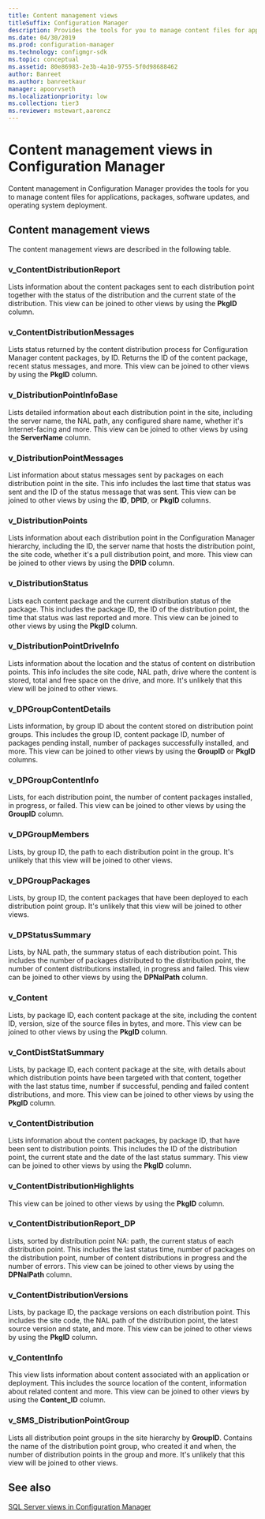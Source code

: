 ```yaml
---
title: Content management views
titleSuffix: Configuration Manager
description: Provides the tools for you to manage content files for applications, packages, software updates, and operating system deployment.
ms.date: 04/30/2019
ms.prod: configuration-manager
ms.technology: configmgr-sdk
ms.topic: conceptual
ms.assetid: 80e86983-2e3b-4a10-9755-5f0d98688462
author: Banreet
ms.author: banreetkaur
manager: apoorvseth
ms.localizationpriority: low
ms.collection: tier3
ms.reviewer: mstewart,aaroncz 
---
```


# Content management views in Configuration Manager

Content management in Configuration Manager provides the tools for you to manage content files for applications, packages, software updates, and operating system deployment.

## Content management views

The content management views are described in the following table.

### v_ContentDistributionReport

Lists information about the content packages sent to each distribution point together with the status of the distribution and the current state of the distribution.
This view can be joined to other views by using the **PkgID** column.

### v_ContentDistributionMessages

Lists status returned by the content distribution process for Configuration Manager content packages, by ID. Returns the ID of the content package, recent status messages, and more.
This view can be joined to other views by using the **PkgID** column.

### v_DistributionPointInfoBase

Lists detailed information about each distribution point in the site, including the server name, the NAL path, any configured share name, whether it's Internet-facing and more.
This view can be joined to other views by using the **ServerName** column.

### v_DistributionPointMessages

List information about status messages sent by packages on each distribution point in the site. This info includes the last time that status was sent and the ID of the status message that was sent.
This view can be joined to other views by using the **ID**, **DPID**, or **PkgID** columns.

### v_DistributionPoints

Lists information about each distribution point in the Configuration Manager hierarchy, including the ID, the server name that hosts the distribution point, the site code, whether it's a pull distribution point, and more.
This view can be joined to other views by using the **DPID** column.

### v_DistributionStatus

Lists each content package and the current distribution status of the package. This includes the package ID, the ID of the distribution point, the time that status was last reported and more.
This view can be joined to other views by using the **PkgID** column.

### v_DistributionPointDriveInfo

Lists information about the location and the status of content on distribution points. This info includes the site code, NAL path, drive where the content is stored, total and free space on the drive, and more.
It's unlikely that this view will be joined to other views.

### v_DPGroupContentDetails

Lists information, by group ID about the content stored on distribution point groups. This includes the group ID, content package ID, number of packages pending install, number of packages successfully installed, and more.
This view can be joined to other views by using the **GroupID** or **PkgID** columns.

### v_DPGroupContentInfo

Lists, for each distribution point, the number of content packages installed, in progress, or failed.
This view can be joined to other views by using the **GroupID** column.

### v_DPGroupMembers

Lists, by group ID, the path to each distribution point in the group.
It's unlikely that this view will be joined to other views.

### v_DPGroupPackages

Lists, by group ID, the content packages that have been deployed to each distribution point group.
It's unlikely that this view will be joined to other views.

### v_DPStatusSummary

Lists, by NAL path, the summary status of each distribution point. This includes the number of packages distributed to the distribution point, the number of content distributions installed, in progress and failed.
This view can be joined to other views by using the **DPNalPath** column.

### v_Content

Lists, by package ID, each content package at the site, including the content ID, version, size of the source files in bytes, and more.
This view can be joined to other views by using the **PkgID** column.

### v_ContDistStatSummary

Lists, by package ID, each content package at the site, with details about which distribution points have been targeted with that content, together with the last status time, number if successful, pending and failed content distributions, and more.
This view can be joined to other views by using the **PkgID** column.

### v_ContentDistribution

Lists information about the content packages, by package ID, that have been sent to distribution points. This includes the ID of the distribution point, the current state and the date of the last status summary.
This view can be joined to other views by using the **PkgID** column.

### v_ContentDistributionHighlights

This view can be joined to other views by using the **PkgID** column.

### v_ContentDistributionReport_DP

Lists, sorted by distribution point NA: path, the current status of each distribution point. This includes the last status time, number of packages on the distribution point, number of content distributions in progress and the number of errors.
This view can be joined to other views by using the **DPNalPath** column.

### v_ContentDistributionVersions

Lists, by package ID, the package versions on each distribution point. This includes the site code, the NAL path of the distribution point, the latest source version and state, and more.
This view can be joined to other views by using the **PkgID** column.

### v_ContentInfo

This view lists information about content associated with an application or deployment. This includes the source location of the content, information about related content and more.
This view can be joined to other views by using the **Content_ID** column.

### v_SMS_DistributionPointGroup

Lists all distribution point groups in the site hierarchy by **GroupID**. Contains the name of the distribution point group, who created it and when, the number of distribution points in the group and more.
It's unlikely that this view will be joined to other views.

## See also

[SQL Server views in Configuration Manager](sql-server-views-configuration-manager.md)  
